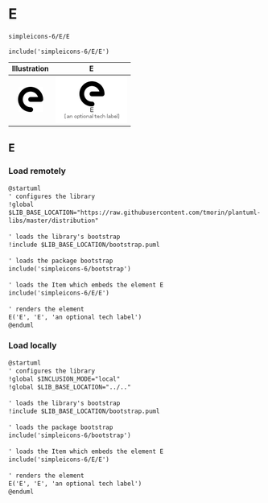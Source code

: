 # E


```text
simpleicons-6/E/E
```

```text
include('simpleicons-6/E/E')
```



| Illustration | E |
| :---: | :---: |
| ![illustration for Illustration](../../simpleicons-6/E/E.png) | ![illustration for E](../../simpleicons-6/E/E.Local.png) |




## E

### Load remotely
```plantuml
@startuml
' configures the library
!global $LIB_BASE_LOCATION="https://raw.githubusercontent.com/tmorin/plantuml-libs/master/distribution"

' loads the library's bootstrap
!include $LIB_BASE_LOCATION/bootstrap.puml

' loads the package bootstrap
include('simpleicons-6/bootstrap')

' loads the Item which embeds the element E
include('simpleicons-6/E/E')

' renders the element
E('E', 'E', 'an optional tech label')
@enduml
```

### Load locally
```plantuml
@startuml
' configures the library
!global $INCLUSION_MODE="local"
!global $LIB_BASE_LOCATION="../.."

' loads the library's bootstrap
!include $LIB_BASE_LOCATION/bootstrap.puml

' loads the package bootstrap
include('simpleicons-6/bootstrap')

' loads the Item which embeds the element E
include('simpleicons-6/E/E')

' renders the element
E('E', 'E', 'an optional tech label')
@enduml
```

